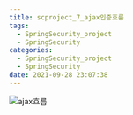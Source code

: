 ```yaml
---
title: scproject_7_ajax인증흐름
tags:
  - SpringSecurity_project
  - SpringSecurity
categories:
  - SpringSecurity_project
  - SpringSecurity
date: 2021-09-28 23:07:38
---
```



![ajax흐름](/review_img/security_project/security_project_7/1.PNG)




